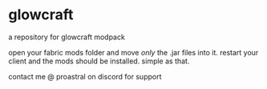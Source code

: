 # glowcraft
a repository for glowcraft modpack

open your fabric mods folder and move *only* the .jar files into it. restart your client and the mods should be installed. simple as that.

contact me @ proastral on discord for support

